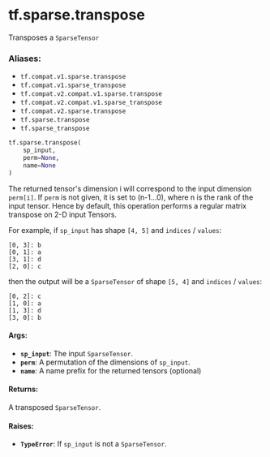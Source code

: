 <div itemscope itemtype="http://developers.google.com/ReferenceObject">
<meta itemprop="name" content="tf.sparse.transpose" />
<meta itemprop="path" content="Stable" />
</div>

# tf.sparse.transpose

Transposes a `SparseTensor`

### Aliases:

* `tf.compat.v1.sparse.transpose`
* `tf.compat.v1.sparse_transpose`
* `tf.compat.v2.compat.v1.sparse.transpose`
* `tf.compat.v2.compat.v1.sparse_transpose`
* `tf.compat.v2.sparse.transpose`
* `tf.sparse.transpose`
* `tf.sparse_transpose`

``` python
tf.sparse.transpose(
    sp_input,
    perm=None,
    name=None
)
```

<!-- Placeholder for "Used in" -->

The returned tensor's dimension i will correspond to the input dimension
`perm[i]`. If `perm` is not given, it is set to (n-1...0), where n is
the rank of the input tensor. Hence by default, this operation performs a
regular matrix transpose on 2-D input Tensors.

For example, if `sp_input` has shape `[4, 5]` and `indices` / `values`:

    [0, 3]: b
    [0, 1]: a
    [3, 1]: d
    [2, 0]: c

then the output will be a `SparseTensor` of shape `[5, 4]` and
`indices` / `values`:

    [0, 2]: c
    [1, 0]: a
    [1, 3]: d
    [3, 0]: b

#### Args:


* <b>`sp_input`</b>: The input `SparseTensor`.
* <b>`perm`</b>: A permutation of the dimensions of `sp_input`.
* <b>`name`</b>: A name prefix for the returned tensors (optional)

#### Returns:

A transposed `SparseTensor`.



#### Raises:


* <b>`TypeError`</b>: If `sp_input` is not a `SparseTensor`.